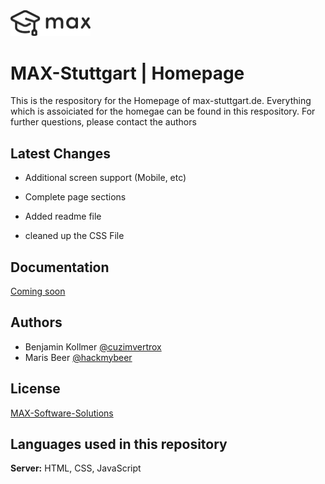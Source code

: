 
<img src="https://github.com/max-stuttgart/max-cdn/blob/stable/images/logo/max-logo-svg.svg" width="128px">

    
# MAX-Stuttgart | Homepage

This is the respository for the Homepage of max-stuttgart.de. Everything which is assoiciated for the homegae can be found in this respository. For further questions, please contact the authors


## Latest Changes

- Additional screen support (Mobile, etc)

- Complete page sections

- Added readme file

- cleaned up the CSS File

  
## Documentation

[Coming soon](about:blank)

  
## Authors

- Benjamin Kollmer [@cuzimvertrox](https://github.com/cuzimvertrox)
- Maris Beer [@hackmybeer](https://www.github.com/hackmybeer)

  
## License

[MAX-Software-Solutions](https://license.max-stuttgart.de/)

  
## Languages used in this repository


**Server:** HTML, CSS, JavaScript

  
